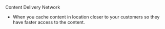 Content Delivery Network

- When you cache content in location closer to your customers so they have faster access to the content.
